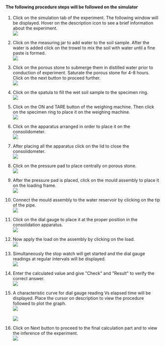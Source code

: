 #### The following procedure steps will be followed on the simulator

1.	Click on the simulation tab of the experiment. The following window will be displayed. Hover on the description icon to see a brief information about the experiment.</br>
<img src="images/1.png" /></br>

2. Click on the measuring jar to add water to the soil sample. After the water is added click on the trowel to mix the soil with water until a fine paste is formed.</br>
<img src="images/2.png" /></br>

3. Click on the porous stone to submerge them in distilled water prior to conduction of experiment. Saturate the porous stone for 4-8 hours. Click on the next button to proceed further.</br>
<img src="images/3.png" /></br>

4. Click on the spatula to fill the wet soil sample to the specimen ring.</br>
<img src="images/4.png" /></br>

5. Click on the ON and TARE button of the weighing machine. Then click on the specimen ring to place it on the weighing machine.</br>
<img src="images/5.png" /></br>

6. Click on the apparatus arranged in order to place it on the consolidometer.</br>
<img src="images/6.png" /></br>

7. After placing all the apparatus click on the lid to close the consolidometer.</br>
<img src="images/7.png" /></br>

8.  Click on the pressure pad to place centrally on porous stone.</br>
<img src="images/8.png" /></br>

9.  After the pressure pad is placed, click on the mould assembly to place it on the loading frame.</br>
<img src="images/9.png" /></br>

10. Connect the mould assembly to the water reservoir by clicking on the tip of the  pipe.</br>
<img src="images/10.png" /></br>

11. Click on the dial gauge to place it at the proper position in the consolidation apparatus.</br>
<img src="images/11.png" /></br>

12. Now apply the load on the assembly by clicking on the load.</br>
<img src="images/12.png" /></br>

13. Simultaneously the stop watch will get started  and the dial gauge readings at regular intervals will be displayed. </br>
<img src="images/13.png" /></br>

14. Enter the calculated value and give "Check" and "Result" to verify the correct answer.</br>
<img src="images/14.png" /></br>

17.  A characteristic curve for dial gauge reading Vs elapsed time will be displayed. Place the cursor on description to view the procedure followed to plot the graph.</br>
<img src="images/15.png" /></br></br>
<img src="images/16.png" /></br>

18. Click on Next button to proceed to the final calculation part and to view the inference of the experiment.</br>
<img src="images/17.png" /></br></br></br>
